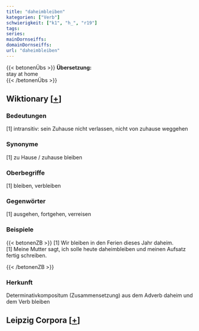 ```yaml
---
title: "daheimbleiben"
kategorien: ["Verb"]
schwierigkeit: ["k1", "h_", "r19"]
tags:
series:
mainDornseiffs:
domainDornseiffs:
url: "daheimbleiben"
---
```


{{< betonenÜbs >}}
**Übersetzung:**  
stay at home  
{{< /betonenÜbs >}}

## Wiktionary [[+](https://de.wiktionary.org/wiki/daheimbleiben)]

### Bedeutungen
[1] intransitiv: sein Zuhause nicht verlassen, nicht von zuhause weggehen  

### Synonyme
[1] zu Hause / zuhause bleiben  

### Oberbegriffe
[1] bleiben, verbleiben  

### Gegenwörter
[1] ausgehen, fortgehen, verreisen  

### Beispiele
{{< betonenZB >}}
[1] Wir bleiben in den Ferien dieses Jahr daheim.  
[1] Meine Mutter sagt, ich solle heute daheimbleiben und meinen Aufsatz fertig schreiben.  

{{< /betonenZB >}}
### Herkunft
Determinativkompositum (Zusammensetzung) aus dem Adverb daheim und dem Verb bleiben  


## Leipzig Corpora [[+](https://corpora.uni-leipzig.de/en/res?word=daheimbleiben&corpusId=deu_newscrawl-public_2018)]

